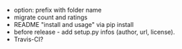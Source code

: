 - option: prefix with folder name
- migrate count and ratings
- README "install and usage" via pip install <path to uploaded tar.gz on github>
- before release - add setup.py infos (author, url, license). 
- Travis-CI?
